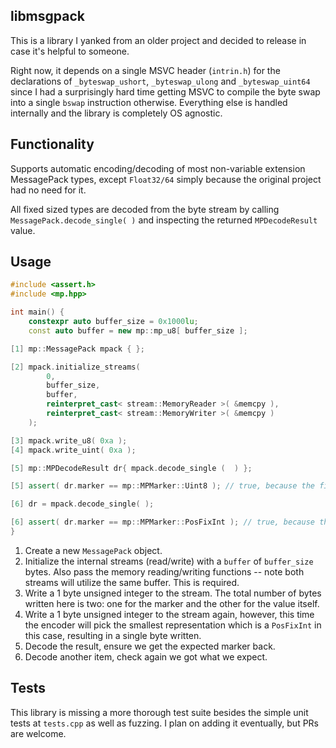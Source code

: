 ## libmsgpack

This is a library I yanked from an older project and decided to release in case it's helpful to someone.

Right now, it depends on a single MSVC header (`intrin.h`) for the declarations of `_byteswap_ushort`, `_byteswap_ulong` and `_byteswap_uint64` since I had a surprisingly hard time getting MSVC
to compile the byte swap into a single `bswap` instruction otherwise. Everything else is handled internally and the library is completely OS agnostic.

## Functionality

Supports automatic encoding/decoding of most non-variable extension MessagePack types, except `Float32/64` simply because the original project had no need for it.

All fixed sized types are decoded from the byte stream by calling `MessagePack.decode_single( )` and inspecting the returned `MPDecodeResult` value.

## Usage

```cpp
#include <assert.h>
#include <mp.hpp>

int main() {
    constexpr auto buffer_size = 0x1000lu;
    const auto buffer = new mp::mp_u8[ buffer_size ];

[1] mp::MessagePack mpack { };

[2] mpack.initialize_streams(
        0,
        buffer_size,
        buffer,
        reinterpret_cast< stream::MemoryReader >( &memcpy ),
        reinterpret_cast< stream::MemoryWriter >( &memcpy )
    );

[3] mpack.write_u8( 0xa );
[4] mpack.write_uint( 0xa );

[5] mp::MPDecodeResult dr{ mpack.decode_single (  ) };

[5] assert( dr.marker == mp::MPMarker::Uint8 ); // true, because the first write was not opportunistic.

[6] dr = mpack.decode_single( );

[6] assert( dr.marker == mp::MPMarker::PosFixInt ); // true, because the second write was opportunistic; it chose the smallest representation.
}
```

1. Create a new `MessagePack` object.
2. Initialize the internal streams (read/write) with a `buffer` of `buffer_size` bytes. Also pass the memory reading/writing functions -- note both streams will utilize the same buffer. This is required.
3. Write a 1 byte unsigned integer to the stream. The total number of bytes written here is two: one for the marker and the other for the value itself.
4. Write a 1 byte unsigned integer to the stream again, however, this time the encoder will pick the smallest representation which is a `PosFixInt` in this case, resulting in a single byte written.
5. Decode the result, ensure we get the expected marker back.
6. Decode another item, check again we got what we expect.

## Tests

This library is missing a more thorough test suite besides the simple unit tests at `tests.cpp` as well as fuzzing. I plan on adding it eventually, but PRs are welcome.
